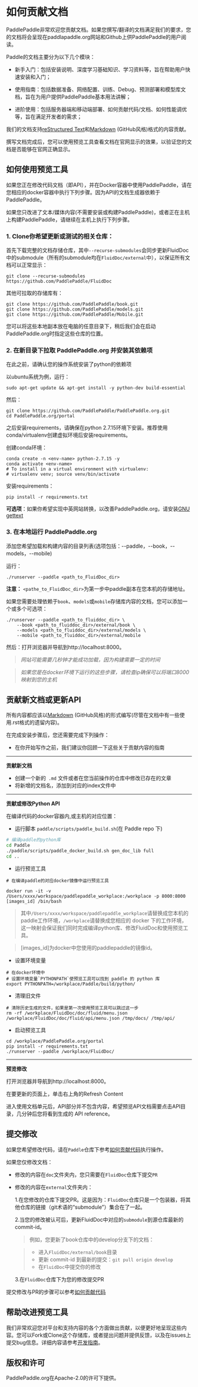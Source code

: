 # 如何贡献文档

PaddlePaddle非常欢迎您贡献文档。如果您撰写/翻译的文档满足我们的要求，您的文档将会呈现在paddlapaddle.org网站和Github上供PaddlePaddle的用户阅读。

Paddle的文档主要分为以下几个模块：

- 新手入门：包括安装说明、深度学习基础知识、学习资料等，旨在帮助用户快速安装和入门；

- 使用指南：包括数据准备、网络配置、训练、Debug、预测部署和模型库文档，旨在为用户提供PaddlePaddle基本用法讲解；

- 进阶使用：包括服务器端和移动端部署、如何贡献代码/文档、如何性能调优等，旨在满足开发者的需求；

我们的文档支持[reStructured Text](http://www.sphinx-doc.org/en/master/usage/restructuredtext/basics.html)和[Markdown](https://guides.github.com/features/mastering-markdown/) (GitHub风格)格式的内容贡献。

撰写文档完成后，您可以使用预览工具查看文档在官网显示的效果，以验证您的文档是否能够在官网正确显示。


## 如何使用预览工具

如果您正在修改代码文档（即API），并在Docker容器中使用PaddlePaddle，请在您相应的docker容器中执行下列步骤。因为API的文档生成器依赖于PaddlePaddle。

如果您只改进了文本/媒体内容(不需要安装或构建PaddlePaddle)，或者正在主机上构建PaddlePaddle，请继续在主机上执行下列步骤。

### 1. Clone你希望更新或测试的相关仓库：

首先下载完整的文档存储仓库，其中`--recurse-submodules`会同步更新FluidDoc中的submodule（所有的submodule均在`FluidDoc/external`中），以保证所有文档可以正常显示：

```
git clone --recurse-submodules https://github.com/PaddlePaddle/FluidDoc
```

其他可拉取的存储库有：


```
git clone https://github.com/PaddlePaddle/book.git
git clone https://github.com/PaddlePaddle/models.git
git clone https://github.com/PaddlePaddle/Mobile.git

```

您可以将这些本地副本放在电脑的任意目录下，稍后我们会在启动 PaddlePaddle.org时指定这些仓库的位置。

### 2. 在新目录下拉取 PaddlePaddle.org 并安装其依赖项

在此之前，请确认您的操作系统安装了python的依赖项

以ubuntu系统为例，运行：

```
sudo apt-get update && apt-get install -y python-dev build-essential
```

然后：

```
git clone https://github.com/PaddlePaddle/PaddlePaddle.org.git
cd PaddlePaddle.org/portal
```

之后安装requirements，请确保在python 2.7.15环境下安装。推荐使用conda/virtualenv创建虚拟环境后安装requirements。

创建conda环境：

```
conda create -n <env-name> python-2.7.15 -y
conda activate <env-name>
# To install in a virtual environment with virtualenv:
# virtualenv venv; source venv/bin/activate
```

安装requirements：

```
pip install -r requirements.txt
```

**可选项**：如果你希望实现中英网站转换，以改善PaddlePaddle.org，请安装[GNU gettext](https://www.gnu.org/software/gettext/)

### 3. 在本地运行 PaddlePaddle.org

添加您希望加载和构建内容的目录列表(选项包括：--paddle，--book，--models，--mobile)

运行：

```
./runserver --paddle <path_to_FluidDoc_dir>
```

**注意：**  `<pathe_to_FluidDoc_dir>`为第一步中paddle副本在您本机的存储地址。

如果您需要处理依赖于`book`、`models`或`mobile`存储库内容的文档，您可以添加一个或多个可选项：

```
./runserver --paddle <path_to_fluiddoc_dir> \
    --book <path_to_fluiddoc_dir>/external/book \
    --models <path_to_fluiddoc_dir>/external/models \
    --mobile <path_to_fluiddoc_dir>/external/mobile
```
然后：打开浏览器并导航到http://localhost:8000。

>*网站可能需要几秒钟才能成功加载，因为构建需要一定的时间*

>*如果您是在docker环境下运行的这些步骤，请检查ip确保可以将端口8000映射到您的主机*

## 贡献新文档或更新API

所有内容都应该以[Markdown](https://guides.github.com/features/mastering-markdown/) (GitHub风格)的形式编写(尽管在文档中有一些使用.rst格式的遗留内容)。


在完成安装步骤后，您还需要完成下列操作：

  - 在你开始写作之前，我们建议你回顾一下这些关于贡献内容的指南

 ---

  **贡献新文档**


  - 创建一个新的` .md` 文件或者在您当前操作的仓库中修改已存在的文章
  - 将新增的文档名，添加到对应的index文件中

 ---

  **贡献或修改Python API**


  在编译代码的docker容器内,或主机的对应位置：

  - 运行脚本 `paddle/scripts/paddle_build.sh`(在 Paddle repo 下)

  ```bash
  # 编译paddle的python库
  cd Paddle
  ./paddle/scripts/paddle_docker_build.sh gen_doc_lib full
  cd ..
  ```

  - 运行预览工具

  ```
  # 在编译paddle的对应docker镜像中运行预览工具

  docker run -it -v /Users/xxxx/workspace/paddlepaddle_workplace:/workplace -p 8000:8000 [images_id] /bin/bash
  ```

  > 其中`/Users/xxxx/workspace/paddlepaddle_workplace`请替换成您本机的paddle工作环境，`/workplace`请替换成您相应的 docker 下的工作环境，这一映射会保证我们同时完成编译python库、修改FluidDoc和使用预览工具。

  > [images_id]为docker中您使用的paddlepaddle的镜像id。

  - 设置环境变量

  ```
  # 在docker环境中
  # 设置环境变量`PYTHONPATH`使预览工具可以找到 paddle 的 python 库
  export PYTHONPATH=/workplace/Paddle/build/python/
  ```

  - 清理旧文件

  ```
  # 清除历史生成的文件，如果是第一次使用预览工具可以跳过这一步
  rm -rf /workplace/FluidDoc/doc/fluid/menu.json /workplace/FluidDoc/doc/fluid/api/menu.json /tmp/docs/ /tmp/api/
  ```

  - 启动预览工具

  ```
  cd /workplace/PaddlePaddle.org/portal
  pip install -r requirements.txt
  ./runserver --paddle /workplace/FluidDoc/
  ```

---

  **预览修改**



  打开浏览器并导航到http://localhost:8000。

  在要更新的页面上，单击右上角的Refresh Content

  进入使用文档单元后，API部分并不包含内容，希望预览API文档需要点击API目录，几分钟后您将看到生成的 API reference。


## 提交修改

如果您希望修改代码，请在`Paddle`仓库下参考[如何贡献代码](../development/contribute_to_paddle/index_cn.html)执行操作。

如果您仅修改文档：

  - 修改的内容在`doc`文件夹内，您只需要在`FluidDoc`仓库下提交`PR`

  - 修改的内容在`external`文件夹内：

    1.在您修改的仓库下提交PR。这是因为：`FluidDoc`仓库只是一个包装器，将其他仓库的链接（git术语的“submodule”）集合在了一起。

    2.当您的修改被认可后，更新FluidDoc中对应的`submodule`到源仓库最新的commit-id。

      > 例如，您更新了book仓库中的develop分支下的文档：


      > - 进入`FluidDoc/external/book`目录
      > - 更新 commit-id 到最新的提交：`git pull origin develop`
      > - 在`FluidDoc`中提交你的修改

	3.在`FluidDoc`仓库下为您的修改提交PR

提交修改与PR的步骤可以参考[如何贡献代码](../development/contribute_to_paddle/index_cn.html)

## 帮助改进预览工具

我们非常欢迎您对平台和支持内容的各个方面做出贡献，以便更好地呈现这些内容。您可以Fork或Clone这个存储库，或者提出问题并提供反馈，以及在issues上提交bug信息。详细内容请参考[开发指南](https://github.com/PaddlePaddle/PaddlePaddle.org/blob/develop/DEVELOPING.md)。

## 版权和许可
PaddlePaddle.org在Apache-2.0的许可下提供。
